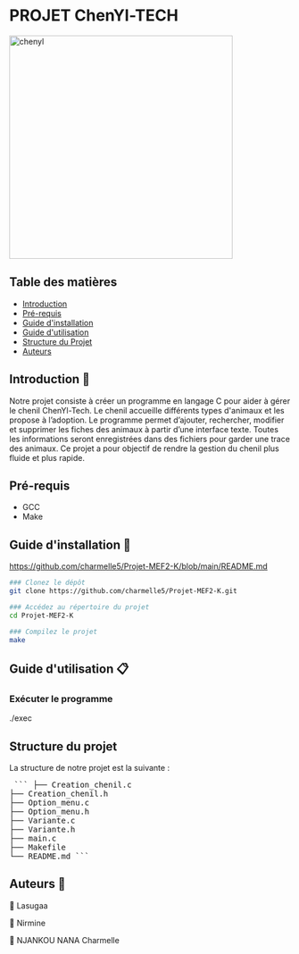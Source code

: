
# PROJET ChenYl-TECH
<img src="./chenyl.png" alt="chenyl" width="400"/>

##  Table des matières

- [Introduction](#Introduction)
- [Pré-requis](#Pré-requis)
- [Guide d'installation](#Guide-d'installation)
- [Guide d'utilisation](#Guide-d'utilisation)
- [Structure du Projet](#Structure-du-projet)
- [Auteurs](#Auteurs)
  
## Introduction 📝

Notre projet consiste à créer un programme en langage C pour aider à gérer le chenil ChenYl-Tech. Le chenil accueille différents types d'animaux et les propose à l’adoption.
Le programme permet d’ajouter, rechercher, modifier et supprimer les fiches des animaux à partir d’une interface texte. Toutes les informations seront enregistrées dans des fichiers pour garder une trace des animaux. Ce projet a pour objectif de rendre la gestion du chenil plus fluide et plus rapide.

## Pré-requis

- GCC
- Make

## Guide d'installation 📔 
https://github.com/charmelle5/Projet-MEF2-K/blob/main/README.md

```bash
### Clonez le dépôt
git clone https://github.com/charmelle5/Projet-MEF2-K.git 

### Accédez au répertoire du projet
cd Projet-MEF2-K

### Compilez le projet
make
```

## Guide d'utilisation 📋

### Exécuter le programme
./exec


## Structure du projet 
La structure de notre projet est la suivante :                        

<pre> ``` ├── Creation_chenil.c
├── Creation_chenil.h
├── Option_menu.c
├── Option_menu.h
├── Variante.c
├── Variante.h
├── main.c
├── Makefile
└── README.md ``` </pre>




## Auteurs 👤  

👤 Lasugaa

👤 Nirmine

👤 NJANKOU NANA Charmelle
